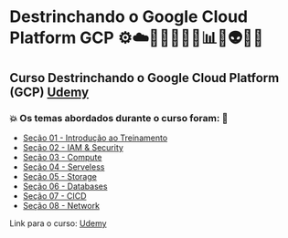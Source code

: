 # Destrinchando o Google Cloud Platform GCP ⚙️☁️🤯👩🏻‍💻🎲📊💾👽🤖🚀
## Curso Destrinchando o Google Cloud Platform (GCP) [Udemy](https://www.udemy.com/course/destrinchando-o-gcp/)
### 💥 Os temas abordados durante o curso foram: 🚀
- [Seção 01 - Introdução ao Treinamento](https://github.com/romulovieira777/Destrinchando_o_Google_Cloud_Platform_GCP/tree/main/Secao_01_Introducao_ao_Treinamento)
- [Seção 02 - IAM & Security](https://github.com/romulovieira777/Destrinchando_o_Google_Cloud_Platform_GCP/tree/main/Secao_02_IAM_%26_Security)
- [Seção 03 - Compute](https://github.com/romulovieira777/Destrinchando_o_Google_Cloud_Platform_GCP/tree/main/Secao_03_Compute)
- [Seção 04 - Serveless](https://github.com/romulovieira777/Destrinchando_o_Google_Cloud_Platform_GCP/tree/main/Secao_04_Serveless)
- [Seção 05 - Storage](https://github.com/romulovieira777/Destrinchando_o_Google_Cloud_Platform_GCP/tree/main/Secao_05_Storage)
- [Seção 06 - Databases](https://github.com/romulovieira777/Destrinchando_o_Google_Cloud_Platform_GCP/tree/main/Secao_06_Databases)
- [Seção 07 - CICD](https://github.com/romulovieira777/Destrinchando_o_Google_Cloud_Platform_GCP/tree/main/Secao_07_CICD)
- [Seção 08 - Network]()

Link para o curso: [Udemy](https://www.udemy.com/course/destrinchando-o-gcp/)
